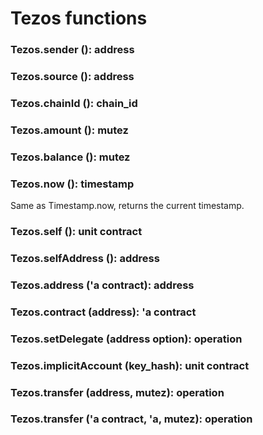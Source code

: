 # Tezos functions

### Tezos.sender \(\): address

### Tezos.source \(\): address

### Tezos.chainId \(\): chain\_id

### Tezos.amount \(\): mutez

### Tezos.balance \(\): mutez

### Tezos.now \(\): timestamp

Same as Timestamp.now, returns the current timestamp.

### Tezos.self \(\): unit contract

### Tezos.selfAddress \(\): address

### Tezos.address \('a contract\): address

### Tezos.contract \(address\): 'a contract

### Tezos.setDelegate \(address option\): operation

### Tezos.implicitAccount \(key\_hash\): unit contract

### Tezos.transfer \(address, mutez\): operation

### Tezos.transfer \('a contract, 'a, mutez\): operation

